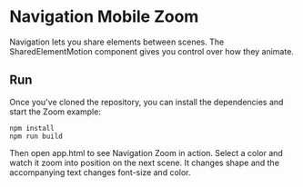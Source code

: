 # Navigation Mobile Zoom
Navigation lets you share elements between scenes. The SharedElementMotion component gives you control over how they animate.

## Run
Once you've cloned the repository, you can install the dependencies and start the Zoom example:

    npm install
    npm run build

Then open app.html to see Navigation Zoom in action. Select a color and watch it zoom into position on the next scene. It changes shape and the accompanying text changes font-size and color.

